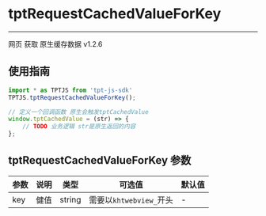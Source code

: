 # tptRequestCachedValueForKey

---

网页 获取 原生缓存数据 v1.2.6
## 使用指南

```js
import * as TPTJS from 'tpt-js-sdk'
TPTJS.tptRequestCachedValueForKey();

// 定义一个回调函数 原生会触发tptCachedValue
window.tptCachedValue = (str) => {
	// TODO 业务逻辑 str是原生返回的内容
};
```


## tptRequestCachedValueForKey 参数

| 参数   | 说明   | 类型    | 可选值 | 默认值   |
| ---   | ---- | ------- | ------- | ------ |
| key  | 健值 | string | 需要以`khtwebview_`开头 | - |